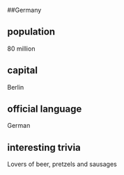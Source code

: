 ##Germany
## population
80 million

## capital
Berlin
 
## official language
German

## interesting trivia
Lovers of beer, pretzels and sausages



